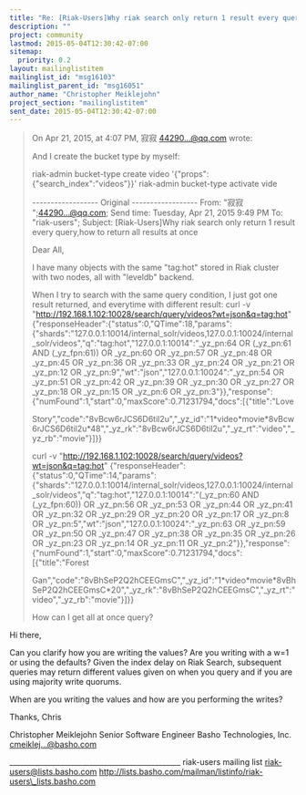 ```yaml
---
title: "Re: [Riak-Users]Why riak search only return 1 result every query,	how to return all results at once"
description: ""
project: community
lastmod: 2015-05-04T12:30:42-07:00
sitemap:
  priority: 0.2
layout: mailinglistitem
mailinglist_id: "msg16103"
mailinglist_parent_id: "msg16051"
author_name: "Christopher Meiklejohn"
project_section: "mailinglistitem"
sent_date: 2015-05-04T12:30:42-07:00
---
```




> On Apr 21, 2015, at 4:07 PM, 寂寂 <44290...@qq.com> wrote:
> 
> And I create the bucket type by myself:
> 
> riak-admin bucket-type create video '{"props":{"search\_index":"videos"}}'
> riak-admin bucket-type activate vide
> 
> 
> ------------------ Original ------------------
> From: "寂寂 ";<44290...@qq.com>;
> Send time: Tuesday, Apr 21, 2015 9:49 PM
> To: "riak-users";
> Subject: [Riak-Users]Why riak search only return 1 result every query,how to 
> return all results at once
> 
> Dear All,
> 
> I have many objects with the same "tag:hot" stored in Riak cluster with two 
> nodes, all with "leveldb" backend.
> 
> When I try to search with the same query condition, I just got one result 
> returned, and everytime with different result:
> curl -v "http://192.168.1.102:10028/search/query/videos?wt=json&q=tag:hot"
> {"responseHeader":{"status":0,"QTime":18,"params":{"shards":"127.0.0.1:10014/internal\_solr/videos,127.0.0.1:10024/internal\_solr/videos","q":"tag:hot","127.0.0.1:10014":"\_yz\_pn:64
> OR (\_yz\_pn:61 AND (\_yz\_fpn:61)) OR \_yz\_pn:60 OR \_yz\_pn:57 OR \_yz\_pn:48 OR 
> \_yz\_pn:45 OR \_yz\_pn:36 OR \_yz\_pn:33 OR \_yz\_pn:24 OR \_yz\_pn:21 OR \_yz\_pn:12 OR 
> \_yz\_pn:9","wt":"json","127.0.0.1:10024":"\_yz\_pn:54 OR \_yz\_pn:51 OR \_yz\_pn:42 
> OR \_yz\_pn:39 OR \_yz\_pn:30 OR \_yz\_pn:27 OR \_yz\_pn:18 OR \_yz\_pn:15 OR \_yz\_pn:6 
> OR 
> \_yz\_pn:3"}},"response":{"numFound":1,"start":0,"maxScore":0.71231794,"docs":[{"title":"Love
> 
> Story","code":"8vBcw6rJCS6D6til2u","\_yz\_id":"1\*video\*movie\*8vBcw6rJCS6D6til2u\*48","\_yz\_rk":"8vBcw6rJCS6D6til2u","\_yz\_rt":"video","\_yz\_rb":"movie"}]}}
> 
> 
> curl -v "http://192.168.1.102:10028/search/query/videos?wt=json&q=tag:hot"
> {"responseHeader":{"status":0,"QTime":14,"params":{"shards":"127.0.0.1:10014/internal\_solr/videos,127.0.0.1:10024/internal\_solr/videos","q":"tag:hot","127.0.0.1:10014":"(\_yz\_pn:60
> AND (\_yz\_fpn:60)) OR \_yz\_pn:56 OR \_yz\_pn:53 OR \_yz\_pn:44 OR \_yz\_pn:41 OR 
> \_yz\_pn:32 OR \_yz\_pn:29 OR \_yz\_pn:20 OR \_yz\_pn:17 OR \_yz\_pn:8 OR 
> \_yz\_pn:5","wt":"json","127.0.0.1:10024":"\_yz\_pn:63 OR \_yz\_pn:59 OR \_yz\_pn:50 
> OR \_yz\_pn:47 OR \_yz\_pn:38 OR \_yz\_pn:35 OR \_yz\_pn:26 OR \_yz\_pn:23 OR \_yz\_pn:14 
> OR \_yz\_pn:11 OR 
> \_yz\_pn:2"}},"response":{"numFound":1,"start":0,"maxScore":0.71231794,"docs":[{"title":"Forest
> 
> Gan","code":"8vBhSeP2Q2hCEEGmsC","\_yz\_id":"1\*video\*movie\*8vBhSeP2Q2hCEEGmsC\*20","\_yz\_rk":"8vBhSeP2Q2hCEEGmsC","\_yz\_rt":"video","\_yz\_rb":"movie"}]}}
> 
> How can I get all at once query?

Hi there,

Can you clarify how you are writing the values? Are you writing with a w=1 or 
using the defaults? Given the index delay on Riak Search, subsequent queries 
may return different values given on when you query and if you are using 
majority write quorums.

When are you writing the values and how are you performing the writes?

Thanks,
Chris

Christopher Meiklejohn
Senior Software Engineer
Basho Technologies, Inc.
cmeiklej...@basho.com


\_\_\_\_\_\_\_\_\_\_\_\_\_\_\_\_\_\_\_\_\_\_\_\_\_\_\_\_\_\_\_\_\_\_\_\_\_\_\_\_\_\_\_\_\_\_\_
riak-users mailing list
riak-users@lists.basho.com
http://lists.basho.com/mailman/listinfo/riak-users\_lists.basho.com

